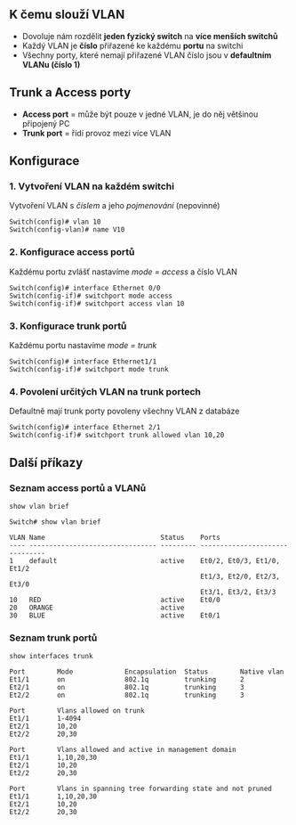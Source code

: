 ## K čemu slouží VLAN

- Dovoluje nám rozdělit **jeden fyzický switch** na **více menších switchů**
- Každý VLAN je **číslo** přiřazené ke každému **portu** na switchi
- Všechny porty, které nemají přiřazené VLAN číslo jsou v **defaultním VLANu (číslo 1)**

## Trunk a Access porty

- **Access port** = může být pouze v jedné VLAN, je do něj většinou připojený PC
- **Trunk port** = řídí provoz mezi více VLAN

## Konfigurace

### 1. Vytvoření VLAN na každém switchi

Vytvoření VLAN s _číslem_ a jeho _pojmenování_ (nepovinné)
```
Switch(config)# vlan 10
Switch(config-vlan)# name V10
```

### 2. Konfigurace access portů

Každému portu zvlášť nastavíme _mode = access_ a číslo VLAN
```
Switch(config)# interface Ethernet 0/0
Switch(config-if)# switchport mode access
Switch(config-if)# switchport access vlan 10
```

### 3. Konfigurace trunk portů

Každému portu nastavíme _mode = trunk_
```
Switch(config)# interface Ethernet1/1
Switch(config-if)# switchport mode trunk
```

### 4. Povolení určitých VLAN na trunk portech

Defaultně mají trunk porty povoleny všechny VLAN z databáze
```
Switch(config)# interface Ethernet 2/1
Switch(config-if)# switchport trunk allowed vlan 10,20
```

## Další příkazy

### Seznam access portů a VLANů
```
show vlan brief
```

```
Switch# show vlan brief

VLAN Name                             Status    Ports
---- -------------------------------- --------- -------------------------------
1    default                          active    Et0/2, Et0/3, Et1/0, Et1/2
                                                Et1/3, Et2/0, Et2/3, Et3/0
                                                Et3/1, Et3/2, Et3/3
10   RED                              active    Et0/0
20   ORANGE                           active
30   BLUE                             active    Et0/1
```

### Seznam trunk portů
```
show interfaces trunk
```

```
Port        Mode             Encapsulation  Status        Native vlan
Et1/1       on               802.1q         trunking      2
Et2/1       on               802.1q         trunking      3
Et2/2       on               802.1q         trunking      3

Port        Vlans allowed on trunk
Et1/1       1-4094
Et2/1       10,20
Et2/2       20,30

Port        Vlans allowed and active in management domain
Et1/1       1,10,20,30
Et2/1       10,20
Et2/2       20,30

Port        Vlans in spanning tree forwarding state and not pruned
Et1/1       1,10,20,30
Et2/1       10,20
Et2/2       20,30
```



